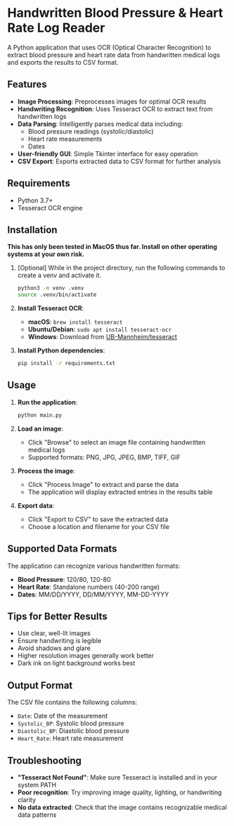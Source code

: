 # Handwritten Blood Pressure & Heart Rate Log Reader

A Python application that uses OCR (Optical Character Recognition) to extract blood pressure and heart rate data from handwritten medical logs and exports the results to CSV format.

## Features

- **Image Processing**: Preprocesses images for optimal OCR results
- **Handwriting Recognition**: Uses Tesseract OCR to extract text from handwritten logs
- **Data Parsing**: Intelligently parses medical data including:
  - Blood pressure readings (systolic/diastolic)
  - Heart rate measurements
  - Dates
- **User-friendly GUI**: Simple Tkinter interface for easy operation
- **CSV Export**: Exports extracted data to CSV format for further analysis

## Requirements

- Python 3.7+
- Tesseract OCR engine

## Installation

**This has only been tested in MacOS thus far. Install on other operating systems at your own risk.**

1. [Optional] While in the project directory, run the following commands to create a venv and activate it.
   ```bash
   python3 -m venv .venv
   source .venv/bin/activate
   ```


2. **Install Tesseract OCR**:
   - **macOS**: `brew install tesseract`
   - **Ubuntu/Debian**: `sudo apt install tesseract-ocr`
   - **Windows**: Download from [UB-Mannheim/tesseract](https://github.com/UB-Mannheim/tesseract/wiki)

3. **Install Python dependencies**:
   ```bash
   pip install -r requirements.txt
   ```

## Usage

1. **Run the application**:
   ```bash
   python main.py
   ```

2. **Load an image**:
   - Click "Browse" to select an image file containing handwritten medical logs
   - Supported formats: PNG, JPG, JPEG, BMP, TIFF, GIF

3. **Process the image**:
   - Click "Process Image" to extract and parse the data
   - The application will display extracted entries in the results table

4. **Export data**:
   - Click "Export to CSV" to save the extracted data
   - Choose a location and filename for your CSV file

## Supported Data Formats

The application can recognize various handwritten formats:

- **Blood Pressure**: 120/80, 120-80
- **Heart Rate**: Standalone numbers (40-200 range)
- **Dates**: MM/DD/YYYY, DD/MM/YYYY, MM-DD-YYYY

## Tips for Better Results

- Use clear, well-lit images
- Ensure handwriting is legible
- Avoid shadows and glare
- Higher resolution images generally work better
- Dark ink on light background works best

## Output Format

The CSV file contains the following columns:
- `Date`: Date of the measurement
- `Systolic_BP`: Systolic blood pressure
- `Diastolic_BP`: Diastolic blood pressure  
- `Heart_Rate`: Heart rate measurement

## Troubleshooting

- **"Tesseract Not Found"**: Make sure Tesseract is installed and in your system PATH
- **Poor recognition**: Try improving image quality, lighting, or handwriting clarity
- **No data extracted**: Check that the image contains recognizable medical data patterns